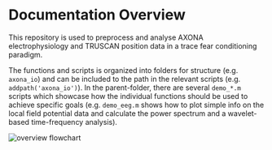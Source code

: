 # Documentation Overview

This repository is used to preprocess and analyse AXONA electrophysiology and TRUSCAN position data in a trace fear conditioning paradigm.

The functions and scripts is organized into folders for structure (e.g. `axona_io`) and can be included to the path in the relevant scripts (e.g. `addpath('axona_io')`). In the parent-folder, there are several `demo_*.m` scripts which showcase how the individual functions should be used to achieve specific goals (e.g. `demo_eeg.m` shows how to plot simple info on the local field potential data and calculate the power spectrum and a wavelet-based time-frequency analysis).

![overview flowchart](https://mermaidjs.github.io/mermaid-live-editor/#/view/eyJjb2RlIjoiZ3JhcGggVEJcblxuc3ViZ3JhcGggaW4gREFDUVxuQVtzYXZlIHJlY29yZGluZyAgYXMgLmJpbl0gLS0-ICBCW0NvbnZlcnQgdG8gLmVnZiwgLnBvcyAmIC5pbnBdXG5lbmRcblxuc3ViZ3JhcGggaW4gTUFUTEFCXG5CIC0tPiBDXG5BIC0tPiBDW3JlbW92ZSBzaG9ja10gXG5DIC0tPiBEW3JlZmVybmNlIGFsbCBjaGFubmVsc10gXG5EIC0tPiBEMltzYXZlIGFzIG5ldyAuYmluIGZpbGVdIFxuZW5kXG5cbnN1YmdyYXBoIGluIERBQ1FcbkQyIC0tPiAgRVtcImRldGVjdCBzcGlrZXMgYnkgY29udmVydGluZyB0byBVbml0IGRhdGEgKC4xLSAuMzIpXCJdXG5lbmRcblxuc3ViZ3JhcGggaW4gVElOVFxuRSAtLT4gRltzb3J0IHNwaWtlc11cbkYgLS0-ICBHW1NwaWtlIEFuYWx5c2lzIC0gcGFydCAxXVxuZW5kXG5cbnN1YmdyYXBoIGluIE1BVExBQlxuQiAtLT4gSFtBbmFseXNlIExGUHNdXG5HIC0tPiBHMltTcGlrZSBBbmFseXNpcyAtIHBhcnQgMl1cbkggLS0-ICBJW0FuYWx5c2UgU3Bpa2UgJiBMRlBzXVxuRzIgLS0-ICBJXG5lbmRcblxuc3ViZ3JhcGggaW4gTUFUTEFCXG5BIC0tPiBRQ1tRdWFsaXR5IENoZWNrc11cbkIgLS0-IFFDXG5lbmRcblxuIiwibWVybWFpZCI6eyJ0aGVtZSI6ImRlZmF1bHQifX0)
